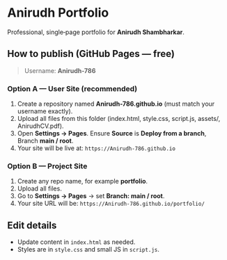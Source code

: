 # Anirudh Portfolio

Professional, single‑page portfolio for **Anirudh Shambharkar**.

## How to publish (GitHub Pages — free)

> Username: **Anirudh-786**

### Option A — User Site (recommended)
1. Create a repository named **Anirudh-786.github.io** (must match your username exactly).
2. Upload all files from this folder (index.html, style.css, script.js, assets/, AnirudhCV.pdf).
3. Open **Settings → Pages**. Ensure **Source** is **Deploy from a branch**, Branch **main / root**.
4. Your site will be live at: `https://Anirudh-786.github.io`

### Option B — Project Site
1. Create any repo name, for example **portfolio**.
2. Upload all files.
3. Go to **Settings → Pages** → set **Branch: main / root**.
4. Your site URL will be: `https://Anirudh-786.github.io/portfolio/`

## Edit details
- Update content in `index.html` as needed.
- Styles are in `style.css` and small JS in `script.js`.
